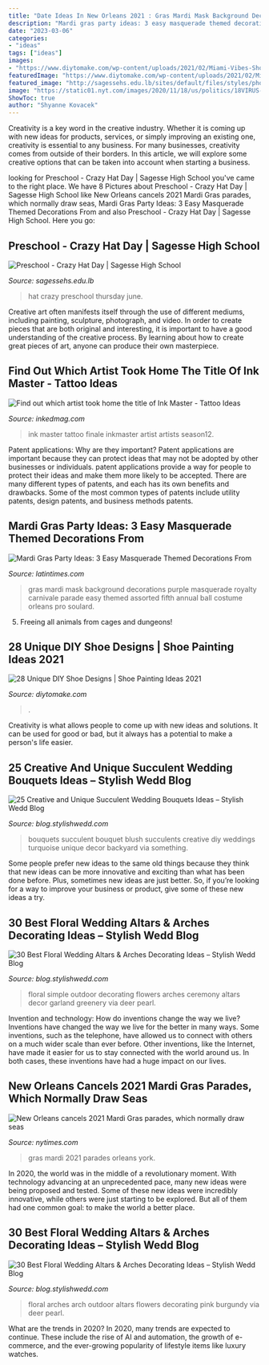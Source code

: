 ```yaml
---
title: "Date Ideas In New Orleans 2021 : Gras Mardi Mask Background Decorations Purple Masquerade Royalty Carnivale Parade Easy Themed Assorted Fifth Annual Ball Costume Orleans Pro Soulard"
description: "Mardi gras party ideas: 3 easy masquerade themed decorations from"
date: "2023-03-06"
categories:
- "ideas"
tags: ["ideas"]
images:
- "https://www.diytomake.com/wp-content/uploads/2021/02/Miami-Vibes-Shoes.jpg"
featuredImage: "https://www.diytomake.com/wp-content/uploads/2021/02/Miami-Vibes-Shoes.jpg"
featured_image: "http://sagessehs.edu.lb/sites/default/files/styles/photo_gallery_thumb__200x150_/public/photo-gallery/img_9593_resize.jpg?itok=e1gE5uFW"
image: "https://static01.nyt.com/images/2020/11/18/us/politics/18VIRUS-BRIEFING-MARDIGRAS1/18VIRUS-BRIEFING-MARDIGRAS1-videoSixteenByNine3000.jpg"
ShowToc: true
author: "Shyanne Kovacek"
---
```



Creativity is a key word in the creative industry. Whether it is coming up with new ideas for products, services, or simply improving an existing one, creativity is essential to any business. For many businesses, creativity comes from outside of their borders. In this article, we will explore some creative options that can be taken into account when starting a business.

	

		
looking for Preschool - Crazy Hat Day | Sagesse High School you've came to the right place. We have 8 Pictures about Preschool - Crazy Hat Day | Sagesse High School like New Orleans cancels 2021 Mardi Gras parades, which normally draw seas, Mardi Gras Party Ideas: 3 Easy Masquerade Themed Decorations From and also Preschool - Crazy Hat Day | Sagesse High School. Here you go:
		
    
## Preschool - Crazy Hat Day | Sagesse High School

<img loading=lazy src="http://sagessehs.edu.lb/sites/default/files/styles/photo_gallery_thumb__200x150_/public/photo-gallery/img_9593_resize.jpg?itok=e1gE5uFW" onerror="this.onerror=null;this.src='https://tse1.mm.bing.net/th?id=OIP.0ELHjYGVklxTIGDvyaGmxgHaFj&amp;pid=15.1';" alt="Preschool - Crazy Hat Day | Sagesse High School">

_Source: sagessehs.edu.lb_

>hat crazy preschool thursday june. 

	

Creative art often manifests itself through the use of different mediums, including painting, sculpture, photograph, and video. In order to create pieces that are both original and interesting, it is important to have a good understanding of the creative process. By learning about how to create great pieces of art, anyone can produce their own masterpiece.

    
## Find Out Which Artist Took Home The Title Of Ink Master - Tattoo Ideas

<img loading=lazy src="https://www.inkedmag.com/.image/t_share/MTY3MTY2MDYyMjY4MjYxNDky/ims12finale-fb.jpg" onerror="this.onerror=null;this.src='https://tse3.mm.bing.net/th?id=OIP.EWLmxyp1cGvmJKvZx8QaWAHaD4&amp;pid=15.1';" alt="Find out which artist took home the title of Ink Master - Tattoo Ideas">

_Source: inkedmag.com_

>ink master tattoo finale inkmaster artist artists season12. 

	

Patent applications: Why are they important?
Patent applications are important because they can protect ideas that may not be adopted by other businesses or individuals. patent applications provide a way for people to protect their ideas and make them more likely to be accepted. There are many different types of patents, and each has its own benefits and drawbacks. Some of the most common types of patents include utility patents, design patents, and business methods patents.

    
## Mardi Gras Party Ideas: 3 Easy Masquerade Themed Decorations From

<img loading=lazy src="https://images.latintimes.com/sites/latintimes.com/files/2015/02/17/shutterstock178852010.jpg" onerror="this.onerror=null;this.src='https://tse4.mm.bing.net/th?id=OIP.Q3NO83ceUEpBwlaJroCopQHaE8&amp;pid=15.1';" alt="Mardi Gras Party Ideas: 3 Easy Masquerade Themed Decorations From">

_Source: latintimes.com_

>gras mardi mask background decorations purple masquerade royalty carnivale parade easy themed assorted fifth annual ball costume orleans pro soulard. 

	

5. Freeing all animals from cages and dungeons!

    
## 28 Unique DIY Shoe Designs | Shoe Painting Ideas 2021

<img loading=lazy src="https://www.diytomake.com/wp-content/uploads/2021/02/Miami-Vibes-Shoes.jpg" onerror="this.onerror=null;this.src='https://tse4.mm.bing.net/th?id=OIP.6tV8ETcA59AmEzekkIckxgHaHa&amp;pid=15.1';" alt="28 Unique DIY Shoe Designs | Shoe Painting Ideas 2021">

_Source: diytomake.com_

>. 

	

Creativity is what allows people to come up with new ideas and solutions. It can be used for good or bad, but it always has a potential to make a person's life easier.

    
## 25 Creative And Unique Succulent Wedding Bouquets Ideas – Stylish Wedd Blog

<img loading=lazy src="http://blog.stylishwedd.com/wp-content/uploads/2017/04/amazing-oversized-green-and-blush-wedding-bouquets.jpg" onerror="this.onerror=null;this.src='https://tse3.mm.bing.net/th?id=OIP.a628Mz5FT77M1xZiOJ-adQHaLH&amp;pid=15.1';" alt="25 Creative and Unique Succulent Wedding Bouquets Ideas – Stylish Wedd Blog">

_Source: blog.stylishwedd.com_

>bouquets succulent bouquet blush succulents creative diy weddings turquoise unique decor backyard via something. 

	

Some people prefer new ideas to the same old things because they think that new ideas can be more innovative and exciting than what has been done before. Plus, sometimes new ideas are just better. So, if you’re looking for a way to improve your business or product, give some of these new ideas a try.

    
## 30 Best Floral Wedding Altars &amp; Arches Decorating Ideas – Stylish Wedd Blog

<img loading=lazy src="http://blog.stylishwedd.com/wp-content/uploads/2017/05/simple-outdoor-wedding-ceremony-decor-consisted-of-greenery-garland.jpg" onerror="this.onerror=null;this.src='https://tse4.mm.bing.net/th?id=OIP.OzM8KXtTSs39fxSl2BCOhwHaLH&amp;pid=15.1';" alt="30 Best Floral Wedding Altars &amp; Arches Decorating Ideas – Stylish Wedd Blog">

_Source: blog.stylishwedd.com_

>floral simple outdoor decorating flowers arches ceremony altars decor garland greenery via deer pearl. 

	

Invention and technology: How do inventions change the way we live?
Inventions have changed the way we live for the better in many ways. Some inventions, such as the telephone, have allowed us to connect with others on a much wider scale than ever before. Other inventions, like the Internet, have made it easier for us to stay connected with the world around us. In both cases, these inventions have had a huge impact on our lives.

    
## New Orleans Cancels 2021 Mardi Gras Parades, Which Normally Draw Seas

<img loading=lazy src="https://static01.nyt.com/images/2020/11/18/us/politics/18VIRUS-BRIEFING-MARDIGRAS1/18VIRUS-BRIEFING-MARDIGRAS1-videoSixteenByNine3000.jpg" onerror="this.onerror=null;this.src='https://tse4.mm.bing.net/th?id=OIP.2w8SCsX7QsJD-r-yknzIQgHaEK&amp;pid=15.1';" alt="New Orleans cancels 2021 Mardi Gras parades, which normally draw seas">

_Source: nytimes.com_

>gras mardi 2021 parades orleans york. 

	

In 2020, the world was in the middle of a revolutionary moment. With technology advancing at an unprecedented pace, many new ideas were being proposed and tested. Some of these new ideas were incredibly innovative, while others were just starting to be explored. But all of them had one common goal: to make the world a better place.

    
## 30 Best Floral Wedding Altars &amp; Arches Decorating Ideas – Stylish Wedd Blog

<img loading=lazy src="http://blog.stylishwedd.com/wp-content/uploads/2017/05/gorgeous-marsalaburgundy-and-pink-floral-outdoor-wedding-arch-ideas.jpg" onerror="this.onerror=null;this.src='https://tse4.mm.bing.net/th?id=OIP.pDk40qkexSVAv7IBeqL9agHaLD&amp;pid=15.1';" alt="30 Best Floral Wedding Altars &amp; Arches Decorating Ideas – Stylish Wedd Blog">

_Source: blog.stylishwedd.com_

>floral arches arch outdoor altars flowers decorating pink burgundy via deer pearl. 

	

What are the trends in 2020?
In 2020, many trends are expected to continue. These include the rise of AI and automation, the growth of e-commerce, and the ever-growing popularity of lifestyle items like luxury watches.


